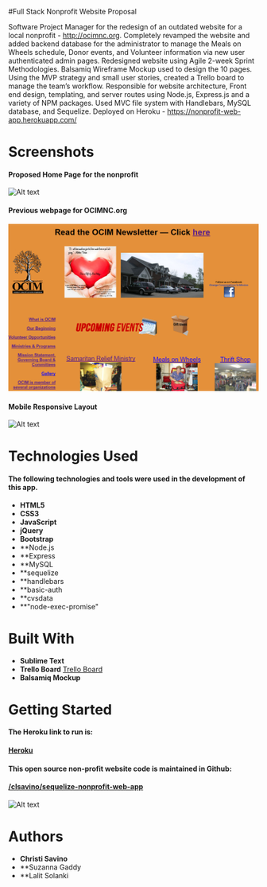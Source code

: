 #Full Stack Nonprofit Website Proposal

Software Project Manager for the redesign of an outdated website for a local nonprofit - http://ocimnc.org.
Completely revamped the website and added backend database for the administrator to manage the Meals on Wheels schedule, Donor events, and Volunteer information via new user authenticated admin pages.
Redesigned website using Agile 2-week Sprint Methodologies.
Balsamiq Wireframe Mockup used to design the 10 pages. Using the MVP strategy and small user stories, created a Trello board to manage the team’s workflow.
Responsible for website architecture, Front end design, templating, and server routes using Node.js, Express.js and a variety of NPM packages. Used MVC file system with Handlebars, MySQL database, and Sequelize.
Deployed on Heroku - https://nonprofit-web-app.herokuapp.com/

# Screenshots
#### Proposed Home Page for the nonprofit

![Alt text](public/assets/im/homeOcim.PNG?raw=true "Proposed Home Page using their photos")

#### Previous webpage for OCIMNC.org

![Alt text](public/assets/img/prevOcim.PNG?raw=true "Original webpage for OCIMNC.org")

#### Mobile Responsive Layout

![Alt text](public/assets/im/mobileResp.PNG?raw=true "Photo showing mobile responsive design")

# Technologies Used
#### The following technologies and tools were used in the development of this app.
* **HTML5**
* **CSS3**
* **JavaScript**
* **jQuery**
* **Bootstrap**
* **Node.js
* **Express
* **MySQL
* **sequelize
* **handlebars
* **basic-auth
* **cvsdata
* **"node-exec-promise"

# Built With
* **Sublime Text**
* **Trello Board** [Trello Board](https://trello.com/b/HSVFzknl/nonprofit-web-app)
* **Balsamiq Mockup**

# Getting Started
#### The Heroku link to run is:
#### [Heroku](https://nonprofit-web-app.herokuapp.com/index)

#### This open source non-profit website code is maintained in Github:
#### [/clsavino/sequelize-nonprofit-web-app](https://github.com/clsavino/GoodNewsAPISearch)

![Alt text](public/assets/img/.PNG?raw=true "Photo of code snipped of JavaScript using an Ajax call to the Flickr API")

# Authors
* **Christi Savino**
* **Suzanna Gaddy
* **Lalit Solanki
